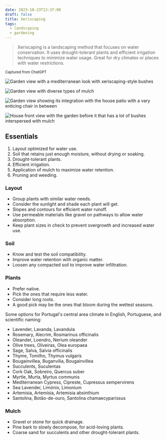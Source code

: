 ```yaml
---
date: 2023-10-23T13:37:00
draft: false
title: Xeriscaping
tags:
  - landscaping
  - gardening
---
```


> Xeriscaping is a landscaping method that focuses on water conservation. It uses drought-tolerant plants and efficient irrigation techniques to minimize water usage. Great for dry climates or places with water restrictions.

<small>Captured from ChatGPT</small>

![Garden view with a mediterranean look with xeriscaping-style bushes](xeriscaping-1698065365085.jpeg)

![Garden view with diverse types of mulch](xeriscaping-1698065471551.jpeg)

![Garden view showing its integration with the house patio with a vary enticing chair in between](xeriscaping-1698065582300.jpeg)

![House front view with the garden before it that has a lot of bushes interspersed with mulch](xeriscaping-1698065662037.jpeg)

## Essentials

1. Layout optimized for water use.
2. Soil that retains just enough moisture, without drying or soaking.
3. Drought-tolerant plants.
4. Efficient irrigation.
5. Application of mulch to maximize water retention.
6. Pruning and weeding.

### Layout

- Group plants with similar water needs.
- Consider the sunlight and shade each plant will get.
- Slopes and contours for efficient water runoff.
- Use permeable materials like gravel on pathways to allow water absorption.
- Keep plant sizes in check to prevent overgrowth and increased water use.

### Soil

- Know and test the soil compatibility.
- Improve water retention with organic matter.
- Loosen any compacted soil to improve water infiltration.

### Plants

- Prefer native.
- Pick the ones that require less water.
- Consider long roots.
- A good pick may be the ones that bloom during the wettest seasons.

Some options for Portugal's central area climate in English, Portuguese, and scientific naming:

- Lavender, Lavanda, Lavandula
- Rosemary, Alecrim, Rosmarinus officinalis
- Oleander, Loendro, Nerium oleander
- Olive trees, Oliveiras, Olea europaea
- Sage, Salva, Salvia officinalis
- Thyme, Tomilho, Thymus vulgaris
- Bougainvillea, Buganvília, Bougainvillea
- Succulents, Suculentas
- Cork Oak, Sobreiro, Quercus suber
- Myrtle, Murta, Myrtus communis
- Mediterranean Cypress, Cipreste, Cupressus sempervirens
- Sea Lavender, Limónio, Limonium
- Artemisia, Artemísia, Artemisia absinthium
- Santolina, Botão-de-ouro, Santolina chamaecyparissus

### Mulch

- Gravel or stone for quick drainage.
- Pine bark to slowly decompose, for acid-loving plants.
- Coarse sand for succulents and other drought-tolerant plants.